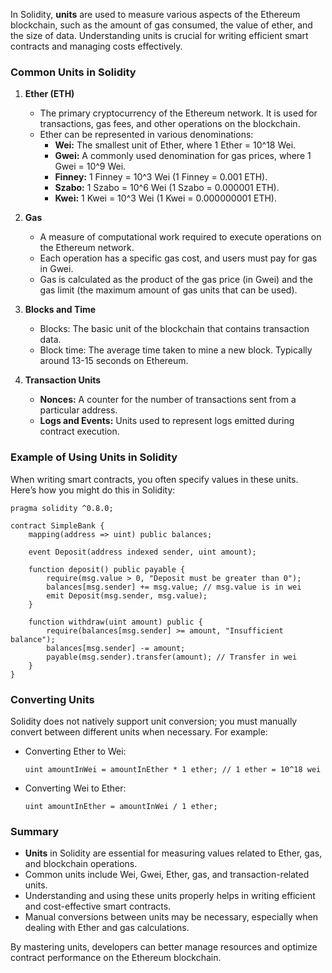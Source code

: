 In Solidity, **units** are used to measure various aspects of the Ethereum blockchain, such as the amount of gas consumed, the value of ether, and the size of data. Understanding units is crucial for writing efficient smart contracts and managing costs effectively.

### Common Units in Solidity

1. **Ether (ETH)**
   - The primary cryptocurrency of the Ethereum network. It is used for transactions, gas fees, and other operations on the blockchain.
   - Ether can be represented in various denominations:
     - **Wei:** The smallest unit of Ether, where 1 Ether = 10^18 Wei.
     - **Gwei:** A commonly used denomination for gas prices, where 1 Gwei = 10^9 Wei.
     - **Finney:** 1 Finney = 10^3 Wei (1 Finney = 0.001 ETH).
     - **Szabo:** 1 Szabo = 10^6 Wei (1 Szabo = 0.000001 ETH).
     - **Kwei:** 1 Kwei = 10^3 Wei (1 Kwei = 0.000000001 ETH).

2. **Gas**
   - A measure of computational work required to execute operations on the Ethereum network.
   - Each operation has a specific gas cost, and users must pay for gas in Gwei.
   - Gas is calculated as the product of the gas price (in Gwei) and the gas limit (the maximum amount of gas units that can be used).

3. **Blocks and Time**
   - Blocks: The basic unit of the blockchain that contains transaction data.
   - Block time: The average time taken to mine a new block. Typically around 13-15 seconds on Ethereum.

4. **Transaction Units**
   - **Nonces:** A counter for the number of transactions sent from a particular address.
   - **Logs and Events:** Units used to represent logs emitted during contract execution.

### Example of Using Units in Solidity

When writing smart contracts, you often specify values in these units. Here’s how you might do this in Solidity:

```solidity
pragma solidity ^0.8.0;

contract SimpleBank {
    mapping(address => uint) public balances;

    event Deposit(address indexed sender, uint amount);

    function deposit() public payable {
        require(msg.value > 0, "Deposit must be greater than 0");
        balances[msg.sender] += msg.value; // msg.value is in wei
        emit Deposit(msg.sender, msg.value);
    }

    function withdraw(uint amount) public {
        require(balances[msg.sender] >= amount, "Insufficient balance");
        balances[msg.sender] -= amount;
        payable(msg.sender).transfer(amount); // Transfer in wei
    }
}
```

### Converting Units

Solidity does not natively support unit conversion; you must manually convert between different units when necessary. For example:

- Converting Ether to Wei:
  ```solidity
  uint amountInWei = amountInEther * 1 ether; // 1 ether = 10^18 wei
  ```

- Converting Wei to Ether:
  ```solidity
  uint amountInEther = amountInWei / 1 ether;
  ```

### Summary

- **Units** in Solidity are essential for measuring values related to Ether, gas, and blockchain operations.
- Common units include Wei, Gwei, Ether, gas, and transaction-related units.
- Understanding and using these units properly helps in writing efficient and cost-effective smart contracts.
- Manual conversions between units may be necessary, especially when dealing with Ether and gas calculations.

By mastering units, developers can better manage resources and optimize contract performance on the Ethereum blockchain.
